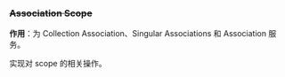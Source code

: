 ### ~~Association Scope~~

**作用**：为 Collection Association、Singular Associations 和 Association 服务。

实现对 scope 的相关操作。
